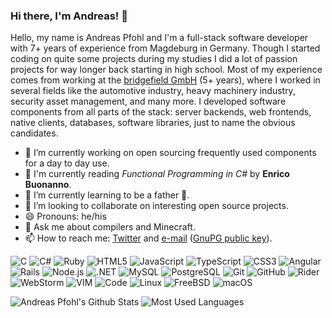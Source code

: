 ### Hi there, I'm Andreas! 👋

Hello, my name is Andreas Pfohl and I'm a full-stack software developer with 7+ years of experience from Magdeburg in Germany. Though I started coding on quite some projects during my studies I did a lot of passion projects for way longer back starting in high school. Most of my experience comes from working at the [bridgefield GmbH](https://bridgefield.de/) (5+ years), where I worked in several fields like the automotive industry, heavy machinery industry, security asset management, and many more. I developed software components from all parts of the stack: server backends, web frontends, native clients, databases, software libraries, just to name the obvious candidates.

- 🔭 I’m currently working on open sourcing frequently used components for a day to day use.
- 📖 I'm currently reading *Functional Programming in C#* by **Enrico Buonanno**.
- 🌱 I’m currently learning to be a father 🧸.
- 👯 I’m looking to collaborate on interesting open source projects.
- 😄 Pronouns: he/his
- 💬 Ask me about compilers and Minecraft.
- 📫 How to reach me: [Twitter](https://twitter.com/andreaspfohl) and [e-mail](mailto:mail@apfohl.com) ([GnuPG public key](https://github.com/apfohl/apfohl/raw/main/public.asc)).

![C](https://img.shields.io/badge/-C-black?logo=c&style=social)
![C#](https://img.shields.io/badge/-C%23-black?logo=csharp&style=social)
![Ruby](https://img.shields.io/badge/-Ruby-black?logo=Ruby&style=social)
![HTML5](https://img.shields.io/badge/-HTML5-black?logo=html5&style=social)
![JavaScript](https://img.shields.io/badge/-JavaScript-black?logo=javascript&style=social)
![TypeScript](https://img.shields.io/badge/-TypeScript-black?logo=typescript&style=social)
![CSS3](https://img.shields.io/badge/-CSS3-black?logo=css3&style=social)
![Angular](https://img.shields.io/badge/-Angular-black?logo=angular&style=social)
![Rails](https://img.shields.io/badge/-Rails-black?logo=Ruby%20on%20Rails&style=social)
![Node.js](https://img.shields.io/badge/-Node.js-black?logo=Node.js&style=social)
![.NET](https://img.shields.io/badge/-.NET-black?logo=dotnet&style=social)
![MySQL](https://img.shields.io/badge/-MySQL-black?logo=mysql&style=social)
![PostgreSQL](https://img.shields.io/badge/-PostgreSQL-black?logo=postgresql&style=social)
![Git](https://img.shields.io/badge/-Git-black?logo=git&style=social)
![GitHub](https://img.shields.io/badge/-GitHub-black?logo=github&style=social)
![Rider](https://img.shields.io/badge/-Rider-black?logo=rider&style=social)
![WebStorm](https://img.shields.io/badge/-WebStorm-black?logo=WebStorm&style=social)
![VIM](https://img.shields.io/badge/-VIM-black?logo=vim&style=social)
![Code](https://img.shields.io/badge/-Code-black?logo=Visual%20Studio%20Code&style=social)
![Linux](https://img.shields.io/badge/-Linux-black?logo=Linux&style=social)
![FreeBSD](https://img.shields.io/badge/-FreeBSD-black?logo=freebsd&style=social)
![macOS](https://img.shields.io/badge/-macOS-black?logo=apple&style=social)

![Andreas Pfohl's Github Stats](https://github-readme-stats.vercel.app/api?username=apfohl&count_private=true&show_icons=true&include_all_commits=true)
![Most Used Languages](https://github-readme-stats.vercel.app/api/top-langs/?username=apfohl&layout=compact)
